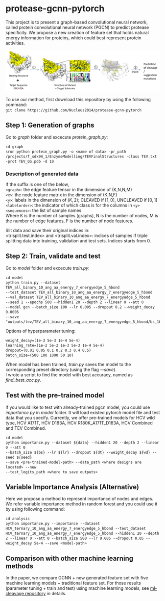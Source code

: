 # protease-gcnn-pytorch  
This project is to present a graph-based convolutional neural network, called protein convolutional neural network (PGCN) to predict protease specificity. We propose a new creation of feature set that holds natural energy information for proteins, which could best represent protein activities.  

![](https://github.com/Nucleus2014/protease-gcnn-pytorch/blob/master/pipeline.png)

To use our method, first download this repository by using the following command:  
```git clone https://github.com/Nucleus2014/protease-gcnn-pytorch```  
## Step 1: Generation of graphs  
Go to *graph* folder and excecute *protein_graph.py*:  
```
cd graph  
srun python protein_graph.py -o <name of data> -pr_path /projects/f_sdk94_1/EnzymeModelling/TEVFinalStructures -class TEV.txt -prot TEV_QS.pdb -d 10  
```
### Description of generated data  
If the suffix is one of the below,  
`<graph>`: the edge feature tensor in the dimension of (K,N,N,M)  
`<x>`: the node feature matrix in the dimension of (K,N,F)  
`<y>`: labels in the dimension of $(K,2)$; CLEAVED if $[1,0]$, UNCLEAVED if $[0,1]$  
`<labelorder>`: the indicator of which class is for the columns in `<y>`   
`<sequences>`: the list of sample names   
Where K is the number of samples (graphs), N is the number of nodes, M is the number of edge features, F is the number of node features.
  
Slit data and save their original indices in:  
<trisplit.test.index> and <trisplit.val.index>: indices of samples if triple splitting data into training, validation and test sets. Indices starts from 0.

## Step 2: Train, validate and test
Go to *model* folder and excecute *train.py*:
```
cd model  
python train.py --dataset TEV_all_binary_10_ang_aa_energy_7_energyedge_5_hbond 
--test_dataset TEV_all_binary_10_ang_aa_energy_7_energyedge_5_hbond 
--val_dataset TEV_all_binary_10_ang_aa_energy_7_energyedge_5_hbond 
--seed 1 --epochs 500 --hidden1 20 --depth 2 --linear 0 --att 0 
--model gcn --batch_size 100 --lr 0.005 --dropout 0.2 --weight_decay 0.0005 
--save "outputs/tev/TEV_all_binary_10_ang_aa_energy_7_energyedge_5_hbond/bs_100/'  
```
Options of hyperparameter tuning:
```
weight_decay=(1e-3 5e-3 1e-4 5e-4)
learning_rate=(1e-2 5e-2 1e-3 5e-3 1e-4 5e-4)
dropout=(0.01 0.05 0.1 0.2 0.3 0.4 0.5)
batch_size=(500 100 1000 50 10)
```

When model has been trained, *train.py* saves the model to the corresponding preset directory (using the flag *--save*).  
I wrote a script to find the model with best accuracy, named as *find_best_acc.py*.  

## Test with the pre-trained model
If you would like to test with already-trained pgcn model, you could use *importance.py* in *model* folder. It will load existed pytorch model file and test data that you specify. Currently, we offer pre-trained models for HCV wild type, HCV A171T, HCV D183A, HCV R180K_A171T_D183A, HCV Combined and TEV Combined.    
```
cd model
python importance.py --dataset ${data} --hidden1 20 --depth 2 --linear 0 --att 0 
--batch_size ${bs} --lr ${lr} --dropout ${dt} --weight_decay ${wd} --seed ${seed} 
--save <pre-trained-model-path> --data_path <where designs are located> --new 
--test_logits_path <where to save outputs>
```

## Variable Importance Analysis (Alternative)
Here we propose a method to represent importance of nodes and edges. We refer variable importance method in random forest and you could use it by using following command:  
```
cd analysis
python importance.py --importance --dataset HCV_ternary_10_ang_aa_energy_7_energyedge_5_hbond --test_dataset HCV_ternary_10_ang_aa_energy_7_energyedge_5_hbond --hidden1 20 --depth 2 --linear 0 --att 0 --batch_size 500 --lr 0.005 --dropout 0.05 --weight_decay 5e-4 --save <model-path>
```
## Comparison with other machine learning methods
In the paper, we compare GCNN + new generated feature set with five machine learning models + traditional feature set. For those results (parameter tuning + train and test) using machine learning models, see [ml-cleavage repository](https://github.com/Nucleus2014/ml-cleavage) in details. 
